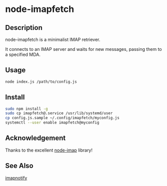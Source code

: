 # node-imapfetch

## Description

node-imapfetch is a minimalist IMAP retriever.

It connects to an IMAP server and waits for new messages, passing them to a
specified MDA.


## Usage

```bash
node index.js /path/to/config.js
```

## Install

```bash
sudo npm install -g
sudo cp imapfetch@.service /usr/lib/systemd/user
cp config.js.sample ~/.config/imapfetch/myconfig.js
systemctl --user enable imapfetch@myconfig
```

## Acknowledgement

Thanks to the excellent [node-imap](https://github.com/mscdex/node-imap) library!

## See Also

[imapnotify](https://github.com/a-sk/node-imapnotify)

